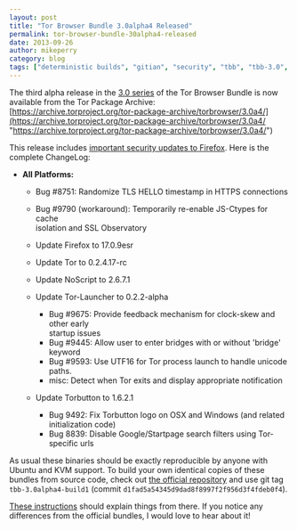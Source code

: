```yaml
---
layout: post
title: "Tor Browser Bundle 3.0alpha4 Released"
permalink: tor-browser-bundle-30alpha4-released
date: 2013-09-26
author: mikeperry
category: blog
tags: ["deterministic builds", "gitian", "security", "tbb", "tbb-3.0", "tor browser", "tor browser bundle", "tor-browser-bundle"]
---
```


The third alpha release in the [3.0 series](https://blog.torproject.org/category/tags/tbb-30) of the Tor Browser Bundle is now available from the Tor Package Archive:  
 [https://archive.torproject.org/tor-package-archive/torbrowser/3.0a4/](https://archive.torproject.org/tor-package-archive/torbrowser/3.0a4/ "https://archive.torproject.org/tor-package-archive/torbrowser/3.0a4/")

This release includes [important security updates to Firefox](https://www.mozilla.org/security/known-vulnerabilities/firefoxESR.html#firefox17.0.9). Here is the complete ChangeLog:

- **All Platforms:**

  - Bug #8751: Randomize TLS HELLO timestamp in HTTPS connections
  - Bug #9790 (workaround): Temporarily re-enable JS-Ctypes for cache  
 isolation and SSL Observatory
  - Update Firefox to 17.0.9esr
  - Update Tor to 0.2.4.17-rc
  - Update NoScript to 2.6.7.1
  - Update Tor-Launcher to 0.2.2-alpha
    - Bug #9675: Provide feedback mechanism for clock-skew and other early  
 startup issues
    - Bug #9445: Allow user to enter bridges with or without 'bridge' keyword
    - Bug #9593: Use UTF16 for Tor process launch to handle unicode paths.
    - misc: Detect when Tor exits and display appropriate notification 

  - Update Torbutton to 1.6.2.1
    - Bug 9492: Fix Torbutton logo on OSX and Windows (and related  
 initialization code)
    - Bug 8839: Disable Google/Startpage search filters using Tor-specific urls 

As usual these binaries should be exactly reproducible by anyone with Ubuntu and KVM support. To build your own identical copies of these bundles from source code, check out [the official repository](https://gitweb.torproject.org/builders/tor-browser-bundle.git) and use git tag `tbb-3.0alpha4-build1` (commit `d1fad5a54345d9dad8f8997f2f956d3f4fdeb0f4`).

[These instructions](https://gitweb.torproject.org/builders/tor-browser-bundle.git/blob/HEAD:/gitian/README.build) should explain things from there. If you notice any differences from the official bundles, I would love to hear about it!

